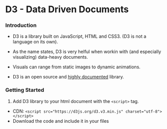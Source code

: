 # D3 - Data Driven Documents

### Introduction
* D3 is a library built on JavaScript, HTML and CSS3. (D3 is not a language on its own).

* As the name states, D3 is very helful when workin with (and especially visualizing) data-heavy documents.

* Visuals can range from static images to dynamic animations.

* D3 is an open source and [highly documented](https://d3js.org/) library.

### Getting Started
1. Add D3 library to your html document with the `<script>` tag.
  * CDN: `<script src="https://d3js.org/d3.v3.min.js" charset="utf-8"></script>`
  * Download the code and include it in your files